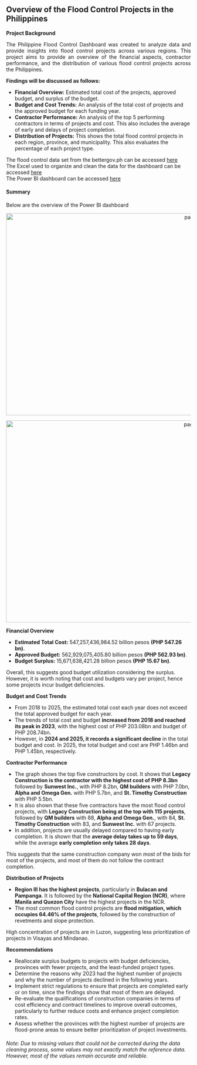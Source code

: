 ## Overview of the Flood Control Projects in the Philippines

**Project Background**

<p align="justify"> The Philippine Flood Control Dashboard was created to analyze data and provide insights into flood control projects across various regions. This project aims to provide an overview of the financial aspects, contractor performance, and the distribution of various flood control projects across the Philippines. </p>

**Findings will be discussed as follows:**
- **Financial Overview:** Estimated total cost of the projects, approved budget, and surplus of the budget.
- **Budget and Cost Trends:** An analysis of the total cost of projects and the approved budget for each funding year.
- **Contractor Performance:** An analysis of the top 5 performing contractors in terms of projects and cost. This also includes the average of early and delays of project completion.
- **Distribution of Projects:** This shows the total flood control projects in each region, province, and municipality. This also evaluates the percentage of each project type.

The flood control data set from the bettergov.ph can be accessed [here](https://bettergov.ph/flood-control-projects)    
The Excel used to organize and clean the data for the dashboard can be accessed [here](https://github.com/jasminerendorio/Data_Project/blob/main/Flood%20Control%20Project%20-%20Data.xlsx)    
The Power BI dashboard can be accessed [here](https://github.com/jasminerendorio/Data_Project/blob/main/Flood%20Control%20Project.pbix)

#### Summary

Below are the overview of the Power BI dashboard

<p align="center"> <img width="1000" height="550" alt="page 1" src="https://github.com/user-attachments/assets/bebf5b47-0a38-4472-8e9e-e27971d3167f" /> </p>

<p align="center"> <img width="1000" height="550" alt="page 2" src="https://github.com/user-attachments/assets/e9a4af88-3a88-4e95-a76d-430f169599f3" /> </p> 

**Financial Overview**
- **Estimated Total Cost:** 547,257,436,984.52  billion pesos **(PHP 547.26 bn)**. 
- **Approved Budget:** 562,929,075,405.80 billion pesos **(PHP 562.93 bn)**.
- **Budget Surplus:** 15,671,638,421.28 billion pesos **(PHP 15.67 bn)**.

Overall, this suggests good budget utilization considering the surplus. However, it is worth noting that cost and budgets vary per project, hence some projects incur budget deficiencies.

**Budget and Cost Trends**
- From 2018 to 2025, the estimated total cost each year does not exceed the total approved budget for each year.
- The trends of total cost and budget **increased from 2018 and reached its peak in 2023**, with the highest cost of PHP 203.08bn and budget of PHP 208.74bn.
- However, in **2024 and 2025, it records a significant decline** in the total budget and cost. In 2025, the total budget and cost are PHP 1.46bn and PHP 1.45bn, respectively.
  
**Contractor Performance**
- The graph shows the top five constructors by cost. It shows that **Legacy Construction is the contractor with the highest cost of PHP 8.3bn** followed by **Sunwest Inc.**, with PHP 8.2bn, **QM builders** with PHP 7.0bn, **Alpha and Omega Gen.** with PHP 5.7bn, and **St. Timothy Construction** with PHP 5.5bn.
- It is also shown that these five contractors have the most flood control projects, with **Legacy Construction being at the top with 115 projects**, followed by **QM builders** with 88, **Alpha and Omega Gen.**, with 84, **St. Timothy Construction** with 83, and **Sunwest Inc.** with 67 projects.
- In addition, projects are usually delayed compared to having early completion. It is shown that the **average delay takes up to 59 days**, while the average **early completion only takes 28 days**.

This suggests that the same construction company won most of the bids for most of the projects, and most of them do not follow the contract completion. 

**Distribution of Projects**
- **Region III has the highest projects**, particularly in **Bulacan and Pampanga**.  It is followed by the **National Capital Region (NCR)**, where **Manila and Quezon City** have the highest projects in the NCR.
- The most common flood control projects are **flood mitigation, which occupies 64.46% of the projects**, followed by the construction of revetments and slope protection.

High concentration of projects are in Luzon, suggesting less prioritization of projects in Visayas and Mindanao.

**Recommendations**
- Reallocate surplus budgets to projects with budget deficiencies, provinces with fewer projects, and the least-funded project types.
- Determine the reasons why 2023 had the highest number of projects and why the number of projects declined in the following years.
- Implement strict regulations to ensure that projects are completed early or on time, since the findings show that most of them are delayed.
- Re-evaluate the qualifications of construction companies in terms of cost efficiency and contract timelines to improve overall outcomes, particularly to further reduce costs and enhance project completion rates.
- Assess whether the provinces with the highest number of projects are flood-prone areas to ensure better prioritization of project investments.

###### Note: Due to missing values that could not be corrected during the data cleaning process, some values may not exactly match the reference data. However, most of the values remain accurate and reliable.









